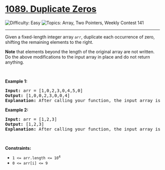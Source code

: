 <h1>
  <a href="https://leetcode.com/problems/duplicate-zeros/">
    1089. Duplicate Zeros
  </a>
</h1>
<img src='https://img.shields.io/badge/Difficulty-Easy-greenlight' alt='Difficulty: Easy' />
<img src='https://img.shields.io/badge/Topics-Array%2C%20Two%20Pointers%2C%20Weekly%20Contest%20141-blue' alt='Topics: Array, Two Pointers, Weekly Contest 141' />

<hr />

<p>Given a fixed-length integer array <code>arr</code>, duplicate each occurrence of zero, shifting the remaining elements to the right.</p>

<p><strong>Note</strong> that elements beyond the length of the original array are not written. Do the above modifications to the input array in place and do not return anything.</p>

<p>&nbsp;</p>
<p><strong class="example">Example 1:</strong></p>

<pre><strong>Input:</strong> arr = [1,0,2,3,0,4,5,0]
<strong>Output:</strong> [1,0,0,2,3,0,0,4]
<strong>Explanation:</strong> After calling your function, the input array is modified to: [1,0,0,2,3,0,0,4]
</pre>

<p><strong class="example">Example 2:</strong></p>

<pre><strong>Input:</strong> arr = [1,2,3]
<strong>Output:</strong> [1,2,3]
<strong>Explanation:</strong> After calling your function, the input array is modified to: [1,2,3]
</pre>

<p>&nbsp;</p>
<p><strong>Constraints:</strong></p>

<ul>
	<li><code>1 &lt;= arr.length &lt;= 10<sup>4</sup></code></li>
	<li><code>0 &lt;= arr[i] &lt;= 9</code></li>
</ul>
